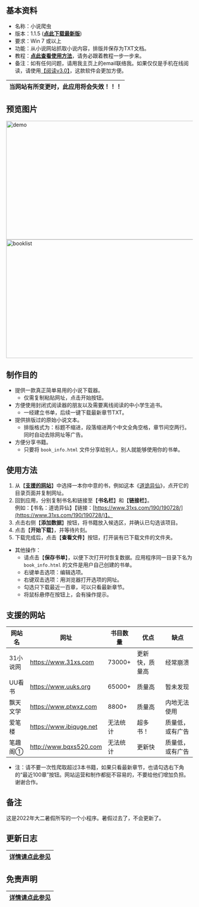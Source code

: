
## 基本资料
* 名称：小说爬虫
* 版本：1.1.5 ([**点此下载最新版**](https://github.com/Henryyy-Hung/Web-Crawler-of-Chinese-Fiction/raw/main/exe/%E5%B0%8F%E8%AF%B4%E7%88%AC%E8%99%ABv1.1.5.exe))
* 要求：Win 7 或以上
* 功能：从小说网站抓取小说内容，排版并保存为TXT文档。
* 教程：[**点此查看使用方法**](#使用方法)，请务必跟着教程一步一步来。
* 备注：如有任何问题，请用我主页上的email联络我。如果仅仅是手机在线阅读，请使用[【阅读v3.0】](https://github.com/gedoor/legado)，这款软件会更加方便。

当网站有所变更时，此应用将会失效！！！|
--------------------------------------------------------|

## 预览图片
<img src="https://user-images.githubusercontent.com/78750074/179153333-c544e2c9-b499-43d4-96a2-79edf1a1ee0c.jpg" alt="demo" width="640" height="320" />
<img src="https://user-images.githubusercontent.com/78750074/183332140-c4bde035-b525-4735-84ae-fe09266128f4.png" alt="booklist" width="640" height="320" />

## 制作目的
* 提供一款真正简单易用的小说下载器。
  * 仅需复制粘贴网址，点击开始按钮。
* 方便使用封闭式阅读器的朋友以及需要离线阅读的中小学生追书。
  * 一经建立书单，后续一键下载最新章节TXT。
* 提供排版过的原始小说文本。
  * 排版格式为：标题不缩进，段落缩进两个中文全角空格，章节间空两行。同时自动去除网址等广告。
* 方便分享书籍。
  * 只要将 `book_info.html` 文件分享给别人，别人就能够使用你的书单。

## 使用方法
1. 从【[**支援的网站**](#支援的网站 "Goto 支援的网站")】中选择一本你中意的书，例如这本《[道诡异仙](https://www.31xs.com/190/190728/)》，点开它的目录页面并复制网址。
2. 回到应用，分别复制书名和链接至【**书名栏**】和【**链接栏**】。<br />例如：【书名：道诡异仙】【链接：[https://www.31xs.com/190/190728/](https://www.31xs.com/190/190728/)】。
3. 点击右侧【**添加数据**】按钮，将书籍放入候选区，并确认已勾选该项目。
4. 点击【**开始下载**】，并等待片刻。
5. 下载完成后，点击【**查看文件**】按钮，打开装有已下载文件的文件夹。
* 其他操作：
  * 请点击【**保存书单**】，以便下次打开时恢复数据。应用程序同一目录下名为 `book_info.html` 的文件是用户自己创建的书单。
  * 右键单击选项：编辑选项。
  * 右键双击选项：用浏览器打开选项的网址。
  * 勾选只下载最近一百章，可以只看最新章节。
  * 将鼠标悬停在按钮上，会有操作提示。

## 支援的网站
网站名|网址|书目数量|优点|缺点
-----|----|-------|----|----
31小说网|https://www.31xs.com|73000+|更新快，质量高| 经常崩溃
UU看书|https://www.uuks.org|65000+|质量高|暂未发现
飘天文学|https://www.ptwxz.com|8800+|质量高|内地无法使用
爱笔楼|https://www.ibiquge.net|无法统计|超多书！|质量低，或有广告
笔趣阁①|http://www.bqxs520.com|无法统计|更新快|质量低，或有广告

* 注：请不要一次性爬取超过3本书籍，如果只看最新章节，也请勾选右下角的“最近100章”按钮。网站运营和制作都挺不容易的，不要给他们增加负担。谢谢合作。

## 备注
这是2022年大二暑假所写的一个小程序。暑假过去了，不会更新了。

## 更新日志
 
[详情请点此参见](https://github.com/Henryyy-Hung/Web-Crawler-of-Chinese-Fiction/blob/main/CHANGELOG.md)|
--------------------------------------------------------|

## 免责声明
[详情请点此参见](https://github.com/Henryyy-Hung/Web-Crawler-of-Chinese-Fiction/blob/main/DISCLAIMER.md)|
--------------------------------------------------------|
